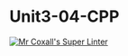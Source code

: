 # Unit3-04-CPP
[![Mr Coxall's Super Linter](https://github.com/ICS3U-Programming-NoahS/Unit3-04-CPP/workflows/Mr%20Coxall's%20Super%20Linter/badge.svg)](https://github.com/ICS3U-Programming-NoahS/Unit3-04-CPP/actions/)
